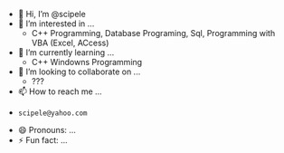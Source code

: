 - 👋 Hi, I’m @scipele
- 👀 I’m interested in ...
     -   C++ Programming, Database Programing, Sql, Programming with VBA (Excel, ACcess)
- 🌱 I’m currently learning ...
     - C++ Windowns Programming
- 💞️ I’m looking to collaborate on ...
     - ???
- 📫 How to reach me ...
-     scipele@yahoo.com
- 😄 Pronouns: ...
- ⚡ Fun fact: ...

<!---
scipele/scipele is a ✨ special ✨ repository because its `README.md` (this file) appears on your GitHub profile.
You can click the Preview link to take a look at your changes.
--->
